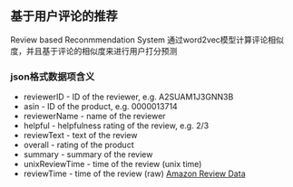 

## 基于用户评论的推荐
Review based Reconmmendation System
     通过word2vec模型计算评论相似度，并且基于评论的相似度来进行用户打分预测


### json格式数据项含义
* reviewerID - ID of the reviewer, e.g. A2SUAM1J3GNN3B
* asin - ID of the product, e.g. 0000013714
* reviewerName - name of the reviewer
* helpful - helpfulness rating of the review, e.g. 2/3
* reviewText - text of the review
* overall - rating of the product
* summary - summary of the review
* unixReviewTime - time of the review (unix time)
* reviewTime - time of the review (raw)
[Amazon Review Data](http://jmcauley.ucsd.edu/data/amazon/)

